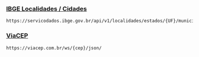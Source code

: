 ### [IBGE Localidades / Cidades](https://servicodados.ibge.gov.br/api/docs/localidades)
    https://servicodados.ibge.gov.br/api/v1/localidades/estados/{UF}/municipios

### [ViaCEP](https://viacep.com.br)
    https://viacep.com.br/ws/{cep}/json/
